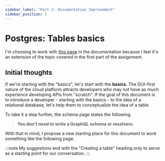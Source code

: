 ```yaml
---
sidebar_label: "Part 2: Documentation Improvement"
sidebar_position: 1
---
```


# Postgres: Tables basics

I'm choosing to work with [this page](https://hasura.io/docs/latest/graphql/core/databases/postgres/schema/tables/) in the documentation because I feel it's an extension of the topic covered in the first part of the assignment.

## Initial thoughts

If we're starting with the "basics", let's start with the **basics**. The GUI-first nature of the cloud platform attracts developers who may not have as much experience developing APIs from "scratch". If the goal of this document is to introduce a developer - starting with the basics - to the idea of a relational database, let's help them to conceptualize the idea of a table.

To take it a step further, the schema page states the following.

> **You don't need to write a GraphQL schema or resolvers.**

With that in mind, I propose a new starting place for this document to work something like the following page.

:::note
My suggestions end with the "Creating a table" heading only to serve as a starting point for our conversation.
:::
